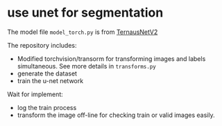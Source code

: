 # use unet for segmentation

The model file `model_torch.py` is from [TernausNetV2](https://github.com/ternaus/TernausNetV2.git)


The repository includes:
* Modified torchvision/transorm for transforming images and labels simultaneous. See more details in `transforms.py`
* generate the dataset
* train the u-net network

Wait for implement:
* log the train process
* transform the image off-line for checking train or valid images easily.